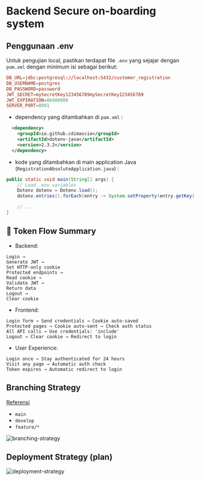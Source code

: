 # Backend Secure on-boarding system

## Penggunaan .env

Untuk pengujian local, pastikan terdapat file `.env` yang sejajar dengan `pom.xml` dengan minimum isi sebagai berikut:

```conf
DB_URL=jdbc:postgresql://localhost:5432/customer_registration
DB_USERNAME=postgres
DB_PASSWORD=password
JWT_SECRET=mySecretKey123456789mySecretKey123456789
JWT_EXPIRATION=86400000
SERVER_PORT=8081
```

- dependency yang ditambahkan di `pom.xml` :

```xml
  <dependency>
    <groupId>io.github.cdimascio</groupId>
    <artifactId>dotenv-java</artifactId>
    <version>2.3.2</version>
  </dependency>
```

- kode yang ditambahkan di main application Java (`RegistrationAbsoluteApplication.java`) :

```java
public static void main(String[] args) {
    // Load .env variables
    Dotenv dotenv = Dotenv.load();
    dotenv.entries().forEach(entry -> System.setProperty(entry.getKey(), entry.getValue()));

    // ...
}
```

## 🔑 Token Flow Summary

- Backend:

```flow
Login → 
Generate JWT → 
Set HTTP-only cookie
Protected endpoints → 
Read cookie → 
Validate JWT → 
Return data
Logout → 
Clear cookie
```

- Frontend:

```flow
Login form → Send credentials → Cookie auto-saved
Protected pages → Cookie auto-sent → Check auth status
All API calls → Use credentials: 'include'
Logout → Clear cookie → Redirect to login
```

- User Experience:

```flow
Login once → Stay authenticated for 24 hours
Visit any page → Automatic auth check
Token expires → Automatic redirect to login
```

## Branching Strategy

[Referensi](https://github.com/discover-devops/Git_Commands/blob/main/Best%20Practices%20for%20Git%20Branching.md)

- `main`
- `develop`
- `feature/*`

![branching-strategy](./img/desain-repo-repo-strategy.png)

## Deployment Strategy (plan)

![deployment-strategy](./img/desain-deployment-k8s.png)